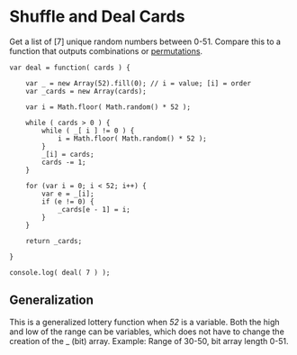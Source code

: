 # Shuffle and Deal Cards

Get a list of [7] unique random numbers between 0-51. Compare this to a function that outputs combinations or [permutations](https://github.com/wrightben/codeeval/blob/master/String%20Permutations%20(JavaScript).md).
```
var deal = function( cards ) {
	
	var _ = new Array(52).fill(0); // i = value; [i] = order
	var _cards = new Array(cards);
	
	var i = Math.floor( Math.random() * 52 );
	
	while ( cards > 0 ) {
		while ( _[ i ] != 0 ) { 
			i = Math.floor( Math.random() * 52 );
		}
		_[i] = cards;
		cards -= 1;		
	}
	
	for (var i = 0; i < 52; i++) {
		var e = _[i];
		if (e != 0) {
			_cards[e - 1] = i;
		}
	}

	return _cards;

}

console.log( deal( 7 ) );
```

## Generalization
This is a generalized lottery function when *52* is a variable. Both the high and low of the range can be variables, which does not have to change the creation of the _ (bit) array. Example: Range of 30-50, bit array length 0-51.
